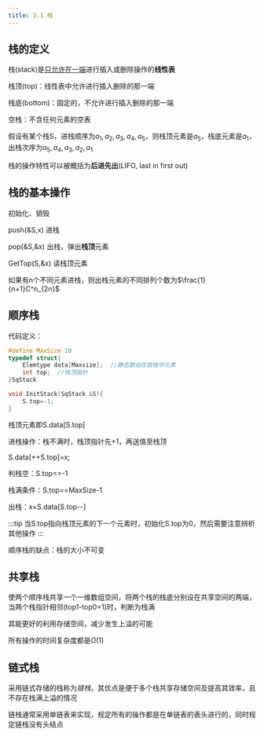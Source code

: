 ```yaml
---
title: 3.1 栈
---
```

## 栈的定义

栈(stack)是<u>只允许在一端</u>进行插入或删除操作的**线性表**

栈顶(top)：线性表中允许进行插入删除的那一端

栈底(bottom)：固定的，不允许进行插入删除的那一端

空栈：不含任何元素的空表

假设有某个栈S，进栈顺序为$a_1,a_2,a_3,a_4,a_5$，则栈顶元素是$a_5$，栈底元素是$a_1$，出栈次序为$a_5,a_4,a_3,a_2,a_1$

栈的操作特性可以被概括为**后进先出**(LIFO, last in first out)

## 栈的基本操作

初始化、销毁

push(&S,x) 进栈

pop(&S,&x) 出栈，弹出**栈顶**元素

GetTop(S,&x) 读栈顶元素

如果有n个不同元素进栈，则出栈元素的不同排列个数为$\frac{1}{n+1}C^n_{2n}$

## 顺序栈

代码定义：
```c
#define MaxSize 10
typedef struct{
    Elemtype data[Maxsize];  //静态数组存放栈中元素
    int top;  //栈顶指针
}SqStack

void InitStack(SqStack &S){
    S.top=-1;
}
```

栈顶元素即S.data[S.top]

进栈操作：栈不满时，栈顶指针先+1，再送值至栈顶

S.data[++S.top]=x;

判栈空：S.top==-1

栈满条件：S.top==MaxSize-1

出栈：x=S.data[S.top--]

:::tip
当S.top指向栈顶元素的下一个元素时，初始化S.top为0，然后需要注意辨析其他操作
:::

顺序栈的缺点：栈的大小不可变

## 共享栈

使两个顺序栈共享一个一维数组空间，将两个栈的栈底分别设在共享空间的两端，当两个栈指针相邻(top1-top0=1)时，判断为栈满

其能更好的利用存储空间，减少发生上溢的可能

所有操作的时间复杂度都是$O(1)$

## 链式栈

采用链式存储的栈称为*链栈*，其优点是便于多个栈共享存储空间及提高其效率，且不存在栈满上溢的情况

链栈通常采用单链表来实现，规定所有的操作都是在单链表的表头进行的，同时规定链栈没有头结点








